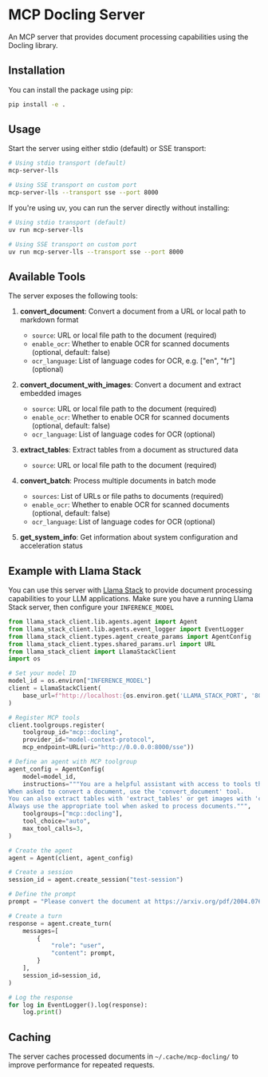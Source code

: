 # MCP Docling Server

An MCP server that provides document processing capabilities using the Docling library.

## Installation

You can install the package using pip:

```bash
pip install -e .
```

## Usage

Start the server using either stdio (default) or SSE transport:

```bash
# Using stdio transport (default)
mcp-server-lls

# Using SSE transport on custom port
mcp-server-lls --transport sse --port 8000
```

If you're using uv, you can run the server directly without installing:

```bash
# Using stdio transport (default)
uv run mcp-server-lls

# Using SSE transport on custom port
uv run mcp-server-lls --transport sse --port 8000
```

## Available Tools

The server exposes the following tools:

1. **convert_document**: Convert a document from a URL or local path to markdown format
   - `source`: URL or local file path to the document (required)
   - `enable_ocr`: Whether to enable OCR for scanned documents (optional, default: false)
   - `ocr_language`: List of language codes for OCR, e.g. ["en", "fr"] (optional)

2. **convert_document_with_images**: Convert a document and extract embedded images
   - `source`: URL or local file path to the document (required)
   - `enable_ocr`: Whether to enable OCR for scanned documents (optional, default: false)
   - `ocr_language`: List of language codes for OCR (optional)

3. **extract_tables**: Extract tables from a document as structured data
   - `source`: URL or local file path to the document (required)

4. **convert_batch**: Process multiple documents in batch mode
   - `sources`: List of URLs or file paths to documents (required)
   - `enable_ocr`: Whether to enable OCR for scanned documents (optional, default: false)
   - `ocr_language`: List of language codes for OCR (optional)

5. **get_system_info**: Get information about system configuration and acceleration status

## Example with Llama Stack

You can use this server with [Llama Stack](https://github.com/meta-llama/llama-stack) to provide document processing capabilities to your LLM applications. Make sure you have a running Llama Stack server, then configure your `INFERENCE_MODEL`

```python
from llama_stack_client.lib.agents.agent import Agent
from llama_stack_client.lib.agents.event_logger import EventLogger
from llama_stack_client.types.agent_create_params import AgentConfig
from llama_stack_client.types.shared_params.url import URL
from llama_stack_client import LlamaStackClient
import os

# Set your model ID
model_id = os.environ["INFERENCE_MODEL"]
client = LlamaStackClient(
    base_url=f"http://localhost:{os.environ.get('LLAMA_STACK_PORT', '8080')}"
)

# Register MCP tools
client.toolgroups.register(
    toolgroup_id="mcp::docling",
    provider_id="model-context-protocol",
    mcp_endpoint=URL(uri="http://0.0.0.0:8000/sse"))

# Define an agent with MCP toolgroup
agent_config = AgentConfig(
    model=model_id,
    instructions="""You are a helpful assistant with access to tools that can convert documents to markdown.
When asked to convert a document, use the 'convert_document' tool.
You can also extract tables with 'extract_tables' or get images with 'convert_document_with_images'.
Always use the appropriate tool when asked to process documents.""",
    toolgroups=["mcp::docling"],
    tool_choice="auto",
    max_tool_calls=3,
)

# Create the agent
agent = Agent(client, agent_config)

# Create a session
session_id = agent.create_session("test-session")

# Define the prompt
prompt = "Please convert the document at https://arxiv.org/pdf/2004.07606 to markdown and summarize its content."

# Create a turn
response = agent.create_turn(
    messages=[
        {
            "role": "user",
            "content": prompt,
        }
    ],
    session_id=session_id,
)

# Log the response
for log in EventLogger().log(response):
    log.print()
```

## Caching

The server caches processed documents in `~/.cache/mcp-docling/` to improve performance for repeated requests.

